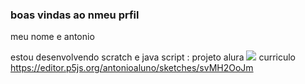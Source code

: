 ### boas vindas ao nmeu prfil
meu nome e antonio

estou desenvolvendo scratch e java script : projeto alura
![](https://media1.tenor.com/m/B-1jjwAsCvgAAAAC/snoopy-peanuts.gif)
curriculo
https://editor.p5js.org/antonioaluno/sketches/svMH2OoJm



